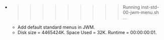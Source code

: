 * >>>>>>>>> Running inst-std-00-jwm-menu.sh ...
  * Add default standard menus in JWM.
  * Disk size = 4465424K. Space Used = 32K. Runtime = 00:00:00:01.
